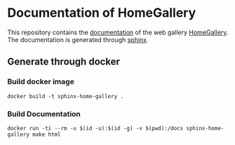 # Documentation of HomeGallery

This repository contains the [documentation](https://docs.home-gallery.org) of the
web gallery [HomeGallery](https://home-gallery.org). The documentation is
generated through [sphinx](https://www.sphinx-doc.org).

## Generate through docker

### Build docker image

```
docker build -t sphinx-home-gallery .
```

### Build Documentation

```
docker run -ti --rm -u $(id -u):$(id -g) -v $(pwd):/docs sphinx-home-gallery make html
```
